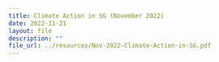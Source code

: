 ```yaml
---
title: Climate Action in SG (November 2022)
date: 2022-11-21
layout: file
description: ""
file_url: ../resources/Nov-2022-Climate-Action-in-SG.pdf
---
```

